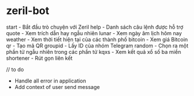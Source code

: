 # zeril-bot

start - Bắt đầu trò chuyện với Zeril
help - Danh sách câu lệnh được hỗ trợ
quote - Xem trích dẫn hay ngẫu nhiên
lunar - Xem ngày âm lịch hôm nay
weather - Xem thời tiết hiện tại của các thành phố
bitcoin - Xem giá Bitcoin
qr - Tạo mã QR
groupid - Lấy ID của nhóm Telegram
random - Chọn ra một phần tử ngẫu nhiên trong các phần tử
kqxs - Xem kết quả xổ số ba miền
shortener - Rút gọn liên kết


// to do
- Handle all error in application
- Add context of user send message 
